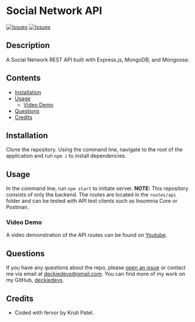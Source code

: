 # Social Network API
[![Issues](https://img.shields.io/github/issues/krutipatel07/API-Social-Network)](https://github.com/krutipatel07/API-Social-Network/issues) [![Issues](https://img.shields.io/github/contributors/krutipatel07/API-Social-Network)](https://github.com/krutipatel07/API-Social-Network/graphs/contributors) 

## Description
A Social Network REST API built with Express.js, MongoDB, and Mongoose.

## Contents
* [Installation](#Installation)
* [Usage](#Usage)
   * [Video Demo](#Video-Demo)
* [Questions](#Questions)
* [Credits](#Credits)


## Installation
Clone the repository.  Using the command line, navigate to the root of the application and run `npm i` to install dependencies.  

## Usage
In the command line, run `npm start` to initiate server.  **NOTE:** This repository consists of only the backend.  The routes are located in the `routes/api` folder and can be tested with API test clients such as Insomnia Core or Postman. 
    
### Video Demo
A video demonstration of the API routes can be found on [Youtube]( https://drive.google.com/file/d/1bHsesVnaYYFxYFJTUPoVVNCCVPMd-xkH/view?usp=sharing).


## Questions
If you have any questions about the repo, please [open an issue](https://github.com/deckiedevs/social-network-api/issues) or contact me via email at deckiedevs@gmail.com. You can find more of my work on my GitHub, [deckiedevs](https://github.com/deckiedevs/).
    
## Credits
* Coded with fervor by Kruti Patel. 